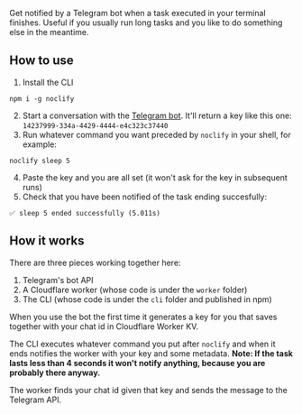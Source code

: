 
Get notified by a Telegram bot when a task executed in your terminal finishes. 
Useful if you usually run long tasks and you like to do something else in the meantime.

## How to use
1. Install the CLI
```
npm i -g noclify
```

2. Start a conversation with the [Telegram bot](t.me/noclify_bot). It'll return a key like this one: `14237999-334a-4429-4444-e4c323c37440`
3. Run whatever command you want preceded by `noclify` in your shell, for example:
```
noclify sleep 5
```
4. Paste the key and you are all set (it won't ask for the key in subsequent runs)
5. Check that you have been notified of the task ending succesfully:
```
✅ sleep 5 ended successfully (5.011s)
```
## How it works
There are three pieces working together here:
1. Telegram's bot API
2. A Cloudflare worker (whose code is under the `worker` folder)
3. The CLI (whose code is under the `cli` folder and published in npm)

When you use the bot the first time it generates a key for you that saves together with your chat id in Cloudflare Worker KV.

The CLI executes whatever command you put after `noclify` and when it ends notifies the worker with your key and some metadata. __Note: If the task lasts less than 4 seconds it won't notify anything, because you are probably there anyway.__ 

The worker finds your chat id given that key and sends the message to the Telegram API.



